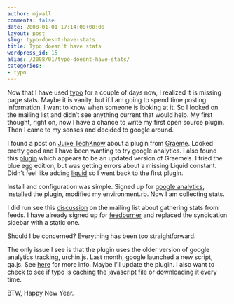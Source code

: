 ```yaml
---
author: mjwall
comments: false
date: 2008-01-01 17:14:00+00:00
layout: post
slug: typo-doesnt-have-stats
title: Typo doesn't have stats
wordpress_id: 15
alias: /2008/01/typo-doesnt-have-stats/
categories:
- typo
---
```


Now that I have used [typo](http://www.typosphere.org) for a couple of days now, I realized it is missing page stats.  Maybe it is vanity, but if I am going to spend time posting information, I want to know when someone is looking at it.  So I looked on the mailing list and didn’t see anything current that would help.  My first thought, right on, now I have a chance to write my first open source plugin.  Then I came to my senses and decided to google around.

I found a post on [Juixe TechKnow](http://www.juixe.com/techknow/index.php/2007/02/04/rails-google-analytics-plugin/) about a plugin from [Graeme](http://woss.name/2006/05/09/google-analytics-plugin/).  Looked pretty good and I have been wanting to try google analytics.  I also found this [plugin](http://www.artweb-design.de/projects/ruby-on-rails-plugin-google-analytics) which appears to be an updated version of Graeme’s.  I tried the blue egg edition, but was getting errors about a missing Liquid constant.  Didn’t feel like adding [liquid](http://code.google.com/p/liquid-markup/) so I went back to the first plugin.

Install and configuration was simple.  Signed up for [google analytics](https://www.google.com/analytics/home/), installed the plugin, modified my environment.rb.  Now I am collecting stats.

I did run see this [discussion](http://article.gmane.org/gmane.comp.web.typo.user/605/match=stats) on the mailing list about gathering stats from feeds.  I have already signed up for [feedburner](http://www.feedburner.com/fb/a/home) and replaced the syndication sidebar with a static one.

Should I be concerned?  Everything has been too straightforward.

The only issue I see is that the plugin uses the older version of google analytics tracking, urchin.js.  Last month, google launched a new script, ga.js.  See [here](http://www.google.com/support/googleanalytics/bin/answer.py?hl=en&answer=69588) for more info.  Maybe I’ll update the plugin.  I also want to check to see if typo is caching the javascript file or downloading it every time.

BTW, Happy New Year.
